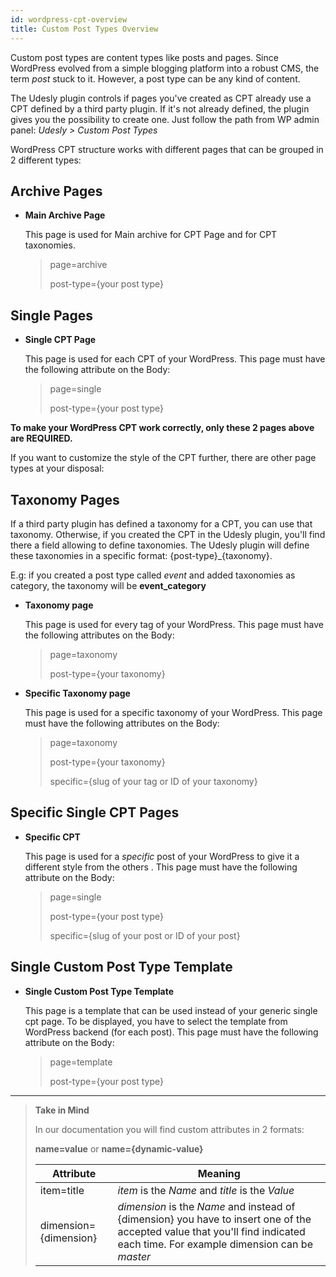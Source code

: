 ```yaml
---
id: wordpress-cpt-overview
title: Custom Post Types Overview
---
```


Custom post types are content types like posts and pages. Since WordPress evolved from a simple blogging platform into a robust CMS, the term *post* stuck to it. However, a post type can be any kind of content.

The Udesly plugin controls if pages you've created as CPT already use a CPT defined by a third party plugin. If it's not already defined, the plugin gives you the possibility to create one. Just follow the path from WP admin panel: *Udesly > Custom Post Types* 

WordPress CPT structure works with different pages that can be grouped in 2 different types: 

## Archive Pages

- **Main Archive Page**

    This page is used for Main archive for CPT Page and for CPT taxonomies.

    > page=archive
    >
    > post-type={your post type}

 

## Single Pages

- **Single CPT Page**

    This page is used for each CPT of your WordPress. This page must have the following attribute on the Body:

    > page=single
    >
    > post-type={your post type}


**To make your WordPress CPT work correctly, only these 2 pages above are REQUIRED.**


If you want to customize the style of the CPT further, there are other page types at your disposal:

## Taxonomy Pages

If a third party plugin has defined a taxonomy for a CPT, you can use that taxonomy. Otherwise, if you created the CPT in the Udesly plugin, you'll find there a field allowing to define taxonomies. The Udesly plugin will define these taxonomies in a specific format: {post-type}_{taxonomy}. 

E.g: if you created a post type called *event* and added taxonomies as category, the taxonomy will be **event_category**

- **Taxonomy page**

    This page is used for every tag of your WordPress. This page must have the following attributes on the Body:

    > page=taxonomy
    >
    > post-type={your taxonomy}



- **Specific Taxonomy page**

    This page is used for a specific taxonomy of your WordPress. This page must have the following attributes on the Body:

    > page=taxonomy
    >
    > post-type={your taxonomy}
    >
    > specific={slug of your tag or ID of your taxonomy}



## Specific Single CPT Pages

- **Specific CPT**

    This page is used for a *specific* post of your WordPress to give it a different style from the others . This page must have the following attribute on the Body:

    > page=single
    >
    > post-type={your post type}
    >
    > specific={slug of your post or ID of your post}


## Single Custom Post Type Template 

- **Single Custom Post Type Template**

    This page is a template that can be used instead of your generic single cpt page. To be displayed, you have to select the template from WordPress backend (for each post). This page must have the following attribute on the Body:

    > page=template
    >
    > post-type={your post type}



---------
> **Take in Mind**
>
> In our documentation you will find custom attributes in 2 formats:
>
> **name=value** or **name={dynamic-value}**
>
>
> **Attribute**             | **Meaning** | 
> -------------             | --------------- |
> | item=title              | *item* is the *Name* and *title* is the *Value* |
> | dimension={dimension}   | *dimension* is the *Name* and instead of {dimension} you have to insert one of the accepted value that you'll find indicated each time. For example dimension can be *master*|